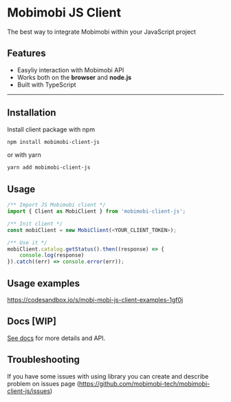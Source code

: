 # Mobimobi JS Client

The best way to integrate Mobimobi within your JavaScript project

## Features

- Easyliy interaction with Mobimobi API
- Works both on the **browser** and **node.js**
- Built with TypeScript

---

## Installation

Install client package with npm

```bash
npm install mobimobi-client-js
```

or with yarn

```bash
yarn add mobimobi-client-js
```

## Usage

```javascript
/** Import JS Mobimobi client */
import { Client as MobiClient } from 'mobimobi-client-js';

/** Init client */
const mobiClient = new MobiClient(<YOUR_CLIENT_TOKEN>);

/** Use it */
mobiClient.catalog.getStatus().then((response) => {
    console.log(response)
}).catch((err) => console.error(err));
```

## Usage examples

https://codesandbox.io/s/mobi-mobi-js-client-examples-1gf0j

## Docs [WIP]

[See docs](https://github.com/mobimobi-tech/mobimobi-client-js/blob/master/docs/docs_openapi_mobi-api-v2-en.yaml) for more details and API.

## Troubleshooting

If you have some issues with using library you can create and describe problem on issues page (https://github.com/mobimobi-tech/mobimobi-client-js/issues)
